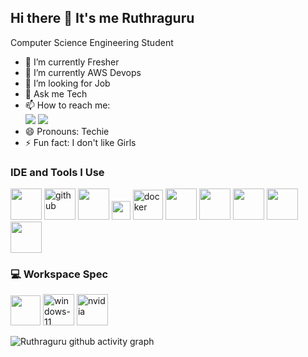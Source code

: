 ## Hi there 👋 It's me Ruthraguru

Computer Science Engineering Student

- 🔭 I’m currently Fresher
- 🌱 I’m currently AWS Devops 
- 🤔 I’m looking for Job
- 💬 Ask me Tech
- 📫 How to reach me:
  <br/>[<img src="https://static.naukimg.com/s/0/0/i/ni-hamburger/nc_new_logo.svg" />](https://www.naukri.com/mnjuser/profile?id=&altresid)
  [<img src="https://camo.githubusercontent.com/8c0692475a5bfc1d9e7361074bdb648e567cae7b5b40ffd32adae31180b0d7b6/68747470733a2f2f696d672e736869656c64732e696f2f62616467652f4c696e6b6564496e2d3030373742353f7374796c653d666f722d7468652d6261646765266c6f676f3d6c696e6b6564696e266c6f676f436f6c6f723d7768697465" />](https://www.linkedin.com/in/ruthraguru-b-2808ba25b/)
- 😄 Pronouns: Techie
- ⚡ Fun fact: I don't like Girls

### IDE and Tools I Use
<img height="50" width="50" src="https://img.icons8.com/color/48/000000/visual-studio-code-2019.png"/> <img width="50" height="50" src="https://img.icons8.com/ios-filled/50/github.png" alt="github"/> <img height="50" width="50" src="https://img.icons8.com/color/50/000000/git.png"/> <img height="30" src="https://docs.aws.amazon.com/assets/r/images/aws_logo_dark.png"/> <img width="48" height="48" src="https://img.icons8.com/color/48/docker.png" alt="docker"/> <img height="50" width="50" src="https://speedmedia.jfrog.com/08612fe1-9391-4cf3-ac1a-6dd49c36b276/media.jfrog.com/wp-content/uploads/2021/12/29113553/jfrog-logo-2022.svg"/> <img height="50" width="50" src="https://www.eclipse.org/eclipse.org-common/themes/solstice/public/images/logo/eclipse-foundation-grey-orange.svg"/>
<img height="50" width="50" src="http://localhost:8080/static/a0ade750/images/svgs/logo.svg"/> <img height="50" width="50" src=""/> <img height="50" width="50" src=""/> 
 
### 💻 Workspace Spec
<img  height="48" src="https://p4-ofp.static.pub/fes/cms/2022/11/14/h82es5y402b4rh1089sf86ay7n9sdl721044.png"/> <img width="50" height="50" src="https://img.icons8.com/color/48/windows-11.png" alt="windows-11"/>
<img width="50" height="50" src="https://img.icons8.com/fluency/48/nvidia.png" alt="nvidia"/>

![Ruthraguru github activity graph](https://github-readme-activity-graph.vercel.app/graph?username=Ruthraguru&bg_color=000000&color=ffffff&line=21b53a&point=ffffff&area=true&hide_border=true)


